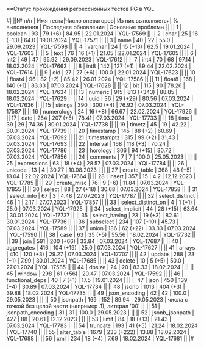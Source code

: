 ==Статус прохождения регрессионных тестов PG в YQL

#|
||№ п/п | Имя теста|Число операторов| Из них выполняется| % выполнения | Последнее обновление | Основные проблемы ||
|| 1 | boolean | 93 | 79 (+6) | 84.95 | 22.01.2024 | YQL-17569 ||
|| 2 | char | 25 | 16 (+13) | 64.0 | 19.01.2024 | YQL-17571 ||
|| 3 | name | 40 | 22 | 55.0 | 29.09.2023 | YQL-17598 ||
|| 4 | varchar | 24 | 15 (+13) | 62.5 | 19.01.2024 | YQL-17603 ||
|| 5 | text | 76 | 16 (+1) | 21.05 | 22.01.2024 | YQL-17605 ||
|| 6 | int2 | 49 | 47 | 95.92 | 29.09.2023 | YQL-17612 ||
|| 7 | int4 | 70 | 68 | 97.14 | 18.02.2024 | YQL-17663 ||
|| 8 | int8 | 142 | 127 (+1) | 89.44 | 22.02.2024 | YQL-17614 ||
|| 9 | oid | 27 | 27 (+6) | 100.0 | 22.01.2024 | YQL-17623 ||
|| 10 | float4 | 96 | 82 (+2) | 85.42 | 26.01.2024 | YQL-17586 ||
|| 11 | float8 | 168 | 140 (+1) | 83.33 | 07.03.2024 | YQL-17628 ||
|| 12 | bit | 115 | 90 | 78.26 | 18.02.2024 | YQL-17634 ||
|| 13 | numeric | 915 | 813 (+343) | 88.85 | 18.02.2024 | YQL-17629 ||
|| 14 | uuid | 36 | 29 (+29) | 80.56 | 07.03.2024 | YQL-17636 ||
|| 15 | strings | 390 | 300 (+4) | 76.92 | 07.03.2024 | YQL-17587 ||
|| 16 | numerology | 24 | 16 (+8) | 66.67 | 22.02.2024 | YQL-17926 ||
|| 17 | date | 264 | 207 (+5) | 78.41 | 07.03.2024 | YQL-17733 ||
|| 18 | time | 39 | 29 | 74.36 | 30.01.2024 | YQL-17738 ||
|| 19 | timetz | 45 | 19 | 42.22 | 30.01.2024 | YQL-17739 ||
|| 20 | timestamp | 145 | 88 (+2) | 60.69 | 07.03.2024 | YQL-17692 ||
|| 21 | timestamptz | 315 | 99 (+2) | 31.43 | 07.03.2024 | YQL-17693 ||
|| 22 | interval | 168 | 118 (+3) | 70.24 | 07.03.2024 | YQL-17786 ||
|| 23 | horology | 306 | 94 (+15) | 30.72 | 07.03.2024 | YQL-17856 ||
|| 24 | comments | 7 | 7 | 100.0 | 25.05.2023 |  ||
|| 25 | expressions | 63 | 18 (+4) | 28.57 | 07.03.2024 | YQL-17784 ||
|| 26 | unicode | 13 | 4 | 30.77 | 10.08.2023 | ||
|| 27 | create_table | 368 | 48 (+5) | 13.04 | 22.02.2024 | YQL-17664 ||
|| 28 | insert | 357 | 15 | 4.2 | 12.12.2023 | YQL-17785 ||
|| 29 | create_misc | 76 | 9 (+6) | 11.84 | 07.03.2024 | YQL-17855 ||
|| 30 | select | 88 | 27 (+18) | 30.68 | 07.03.2024 | YQL-17858 ||
|| 31 | select_into | 67 | 3 | 4.48 | 27.07.2023 | YQL-17787 ||
|| 32 | select_distinct | 46 | 1 | 2.17 | 27.07.2023 | YQL-17857 ||
|| 33 | select_distinct_on | 4 | 1 (+1) | 25.0 | 07.03.2024 | YQL-17925 ||
|| 34 | select_implicit | 44 | 28 (+15) | 63.64 | 30.01.2024 | YQL-17737 ||
|| 35 | select_having | 23 | 19 (+3) | 82.61 | 30.01.2024 | YQL-17736 ||
|| 36 | subselect | 234 | 107 (+10) | 45.73 | 07.03.2024 | YQL-17589 ||
|| 37 | union | 186 | 62 (+22) | 33.33 | 07.03.2024 | YQL-17590 ||
|| 38 | case | 63 | 35 (+5) | 55.56 | 18.02.2024 | YQL-17732 ||
|| 39 | join | 591 | 200 (+66) | 33.84 | 07.03.2024 | YQL-17687 ||
|| 40 | aggregates | 416 | 104 (+19) | 25.0 | 07.03.2024 | YQL-17627 ||
|| 41 | arrays | 410 | 120 (+3) | 29.27 | 07.03.2024 | YQL-17707 ||
|| 42 | update | 288 | 23 (+1) | 7.99 | 30.01.2024 | YQL-17685 ||
|| 43 | delete | 10 | 5 (+5) | 50.0 | 27.01.2024 | YQL-17585 ||
|| 44 | dbsize | 24 | 20 | 83.33 | 18.02.2024 | ||
|| 45 | window | 298 | 61 (+56) | 20.47 | 07.03.2024 | YQL-17592 ||
|| 46 | functional_deps | 40 | 7 (+1) | 17.5 | 19.01.2024 | ||
|| 47 | json | 450 | 139 (+4) | 30.89 | 07.03.2024 | YQL-17734 ||
|| 48 | jsonb | 1013 | 404 (+3) | 39.88 | 18.02.2024 | YQL-17735 ||
|| 49 | json_encoding | 42 | 42 | 100.0 | 29.05.2023 | ||
|| 50 | jsonpath | 169 | 152 | 89.94 | 29.05.2023 | числа с точкой без целой части (например .1), литерал '00' ||
|| 51 | jsonpath_encoding | 31 | 31 | 100.0 | 29.05.2023 | ||
|| 52 | jsonb_jsonpath | 427 | 88 | 20.61 | 12.12.2023 | ||
|| 53 | limit | 84 | 18 (+13) | 21.43 | 07.03.2024 | YQL-17783 ||
|| 54 | truncate | 193 | 41 (+5) | 21.24 | 18.02.2024 | YQL-17740 ||
|| 55 | alter_table | 1679 | 233 (+222) | 13.88 | 18.02.2024 | YQL-17688 ||
|| 56 | xml | 234 | 18 (+4) | 7.69 | 18.02.2024 | YQL-17681 ||
|#

